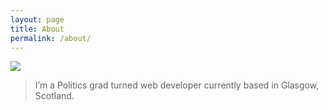 ```yaml
---
layout: page
title: About
permalink: /about/
---
```


<div id="about">
	<img src="../assets/evelina2.jpg" class="img-circle">
<blockquote>I’m a Politics grad turned web developer currently based in Glasgow, Scotland. </blockquote>
</div>
